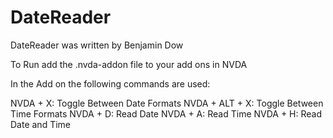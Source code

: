 # DateReader #

DateReader was written by Benjamin Dow


To Run add the .nvda-addon file to your add ons in NVDA


In the Add on the following commands are used:

NVDA + X: Toggle Between Date Formats
NVDA + ALT + X: Toggle Between Time Formats
NVDA + D: Read Date
NVDA + A: Read Time
NVDA + H: Read Date and Time